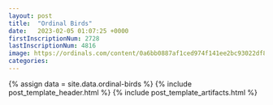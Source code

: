 ```yaml
---
layout: post
title:  "Ordinal Birds"
date:   2023-02-05 01:07:25 +0000
firstInscriptionNum: 2728
lastInscriptionNum: 4816
image: https://ordinals.com/content/0a6bb0887af1ced974f141ee2bc93022df8eb0402b6982b3fd9fcddcb7462a87i0
categories:
---
```

{% assign data = site.data.ordinal-birds %}
{% include post_template_header.html %}
{% include post_template_artifacts.html %}